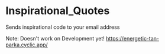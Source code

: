 # Inspirational_Quotes
Sends inspirational code to your email address

Note: Doesn't work on Development yet!
https://energetic-tan-parka.cyclic.app/
